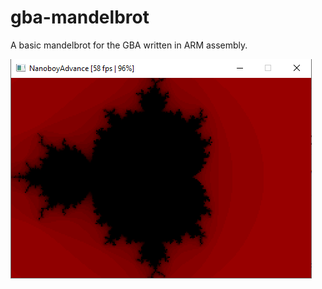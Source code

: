 # gba-mandelbrot
A basic mandelbrot for the GBA written in ARM assembly.

![screenshot](mandelbrot.png)
